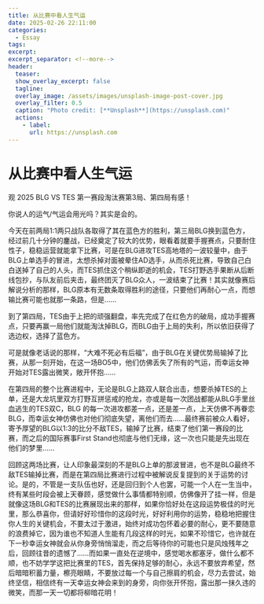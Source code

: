 ```yaml
---
title: 从比赛中看人生气运
date: 2025-02-26 22:11:00
categories:
  - Essay
tags: 
excerpt: 
excerpt_separator: <!--more-->
header:
  teaser: 
  show_overlay_excerpt: false
  tagline: 
  overlay_image: /assets/images/unsplash-image-post-cover.jpg
  overlay_filter: 0.5
  caption: "Photo credit: [**Unsplash**](https://unsplash.com)"
  actions:
    - label: 
      url: https://unsplash.com
---
```

# 从比赛中看人生气运
<!-- 摘要内容（首页显示） -->
观 2025 BLG VS TES 第一赛段淘汰赛第3局、第四局有感！  

你说人的运气/气运会用光吗？其实是会的。  
<!--more-->
<!-- 正文内容 -->

今天在前两局1:1两只战队各取得了其在蓝色方的胜利，第三局BLG换到蓝色方，经过前几十分钟的鏖战，已经奠定了较大的优势，眼看着就要手握赛点，只要耐住性子，稳稳运营就能拿下比赛，可是在BLG进攻TES高地塔的一波较量中，由于 BLG上单选手的冒进，太想杀掉对面被晕住AD选手，从而杀死比赛，导致自己白白送掉了自己的人头，而TES抓住这个稍纵即逝的机会，TES打野选手果断从后断线包抄，与队友前后夹击，最终团灭了BLG众人，一波结束了比赛！其实就像赛后解说分析的那样，BLG原本有无数条取得胜利的途径，只要他们再耐心一点，而想输比赛可能也就那一条路，但是……  

到了第四局，TES由于上把的顽强翻盘，率先完成了在红色方的破局，成功手握赛点，只要再赢一局他们就能淘汰掉BLG，而BLG由于上局的失利，所以依旧获得了选边权，选择了蓝色方。  

可是就像老话说的那样，“大难不死必有后福”，由于BLG在关键优势局输掉了比赛，从那一刻开始，在这一场BO5中，他们仿佛丢失了所有的气运，而幸运女神开始对TES露出微笑，敞开怀抱……  

在第四局的整个比赛进程中，无论是BLG上路双人联合出击，想要杀掉TES的上单，还是大龙坑里双方打野互拼惩戒的抢龙，亦或是每一次团战都能从BLG手里丝血逃生的TES双C，BLG 的每一次进攻都差一点，还是差一点，上天仿佛不再眷恋BLG，而幸运女神仿佛也对他们彻底失望，离他们而去……最终赛前被众人看好，寄予厚望的BLG以1:3的比分不敌TES，输掉了比赛，结束了他们第一赛段的比赛，而之后的国际赛事First Stand也彻底与他们无缘，这一次也只能是先出现在他们的梦里……  

回顾这两场比赛，让人印象最深刻的不是BLG上单的那波冒进，也不是BLG最终不敌TES输掉比赛，而是在第四局比赛进行过程中被解说反复提到的关于运势的讨论。是的，不管是一支队伍也好，还是回归到个人也罢，可能一个人在一生当中，终有某些时段会被上天眷顾，感觉做什么事情都特别顺，仿佛像开了挂一样，但是就像这场BLG和TES的比赛展现出来的那样，如果你恰好处在这段运势极佳的时光里，那么恭喜你，但请好好珍惜你的这段时光，好好利用你的运势，稳稳地把握住你人生的关键机会，不要太过于激进，始终对成功包怀着必要的耐心，更不要随意的浪费掉它，因为谁也不知道人生能有几段这样的时光，如果不珍惜它，也许就在下一秒幸运女神就会从你身旁悄悄溜走，而之后等待你的可能也只是风烛残年之后，回顾往昔的遗憾了……而如果一直处在逆境中，感觉喝水都塞牙，做什么都不顺，也不妨学学这把比赛里的TES，首先保持足够的耐心，永远不要放弃希望，然后暗暗积蓄力量，檫亮眼睛，不要放过每一个与自己擦肩的机会，尽力去尝试，始终坚信，相信终有一天幸运女神会来到的身旁，向你张开怀抱，露出那一抹久违的微笑，而那一天一切都将柳暗花明！